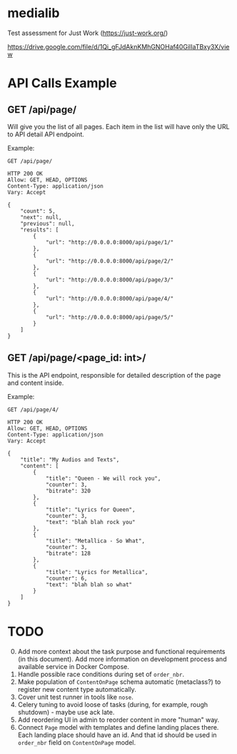 # medialib

Test assessment for Just Work (https://just-work.org/)

https://drive.google.com/file/d/1Qi_gFJdAknKMhGNOHaf40GilIaTBxy3X/view

# API Calls Example

## GET /api/page/

Will give you the list of all pages. Each item in the list will have only the URL to API detail API endpoint.

Example:

```http request
GET /api/page/

HTTP 200 OK
Allow: GET, HEAD, OPTIONS
Content-Type: application/json
Vary: Accept

{
    "count": 5,
    "next": null,
    "previous": null,
    "results": [
        {
            "url": "http://0.0.0.0:8000/api/page/1/"
        },
        {
            "url": "http://0.0.0.0:8000/api/page/2/"
        },
        {
            "url": "http://0.0.0.0:8000/api/page/3/"
        },
        {
            "url": "http://0.0.0.0:8000/api/page/4/"
        },
        {
            "url": "http://0.0.0.0:8000/api/page/5/"
        }
    ]
}
```

## GET /api/page/<page_id: int>/

This is the API endpoint, responsible for detailed description of the page and content inside.

Example:

```http request
GET /api/page/4/

HTTP 200 OK
Allow: GET, HEAD, OPTIONS
Content-Type: application/json
Vary: Accept

{
    "title": "My Audios and Texts",
    "content": [
        {
            "title": "Queen - We will rock you",
            "counter": 3,
            "bitrate": 320
        },
        {
            "title": "Lyrics for Queen",
            "counter": 3,
            "text": "blah blah rock you"
        },
        {
            "title": "Metallica - So What",
            "counter": 3,
            "bitrate": 128
        },
        {
            "title": "Lyrics for Metallica",
            "counter": 6,
            "text": "blah blah so what"
        }
    ]
}
```

# TODO

0. Add more context about the task purpose and functional requirements (in this document). Add more information on
development process and available service in Docker Compose.
1. Handle possible race conditions during set of `order_nbr`.
2. Make population of `ContentOnPage` schema automatic (metaclass?) to register new content type automatically.
3. Cover unit test runner in tools like `nose`.
4. Celery tuning to avoid loose of tasks (during, for example, rough shutdown) - maybe use ack late.
5. Add reordering UI in admin to reorder content in more "human" way.
6. Connect `Page` model with templates and define landing places there. Each landing place should have an id.
And that id should be used in `order_nbr` field on `ContentOnPage` model.